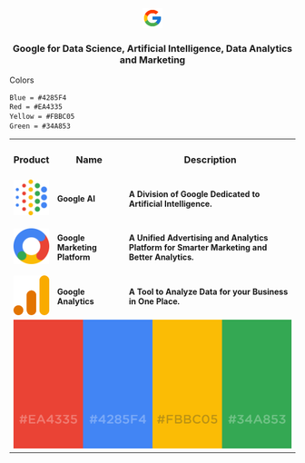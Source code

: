 <p align=center><img src="Google/Google.png" width=7%></p>

<h3 align=center>Google for Data Science, Artificial Intelligence, Data Analytics and Marketing</h3>

Colors 

```html
Blue = #4285F4
Red = #EA4335 
Yellow = #FBBC05
Green = #34A853
```

<table align=center width=100%>
  <tr><th width = 10%><h3>Product</h3></th><th><h3>Name</h3></th><th><h3>Description</h3></th></tr>
  <tr><td><a href="https://ai.google/" target="_blank"><img src="Google/AI.svg"></a></td><td><h4>Google AI</h4></td><td><h4>A Division of Google Dedicated to Artificial Intelligence.</h4></td></tr>
  <tr><td><a href="https://marketingplatform.google.com/about/" target="_blank"><img src="Google/Marketing.svg"></a></td><td><h4>Google Marketing Platform</h4></td><td><h4>A Unified Advertising and Analytics Platform for Smarter Marketing and Better Analytics.</h4></td></tr>
  <tr><td><a href="https://marketingplatform.google.com/about/analytics/" target="_blank"><img src="Google/Analytics.svg"></a></td><td><h4>Google Analytics</h4></td><td><h4>A Tool to Analyze Data for your Business in One Place.</h4></td></tr>
  <tr><td colspan=3 align=center><img src='Google/GoogleHexCode.png'></td></tr>
</table>
